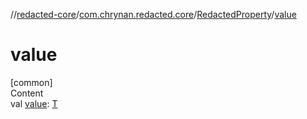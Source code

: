 //[redacted-core](../../../index.md)/[com.chrynan.redacted.core](../index.md)/[RedactedProperty](index.md)/[value](value.md)



# value  
[common]  
Content  
val [value](value.md): [T](index.md)  



